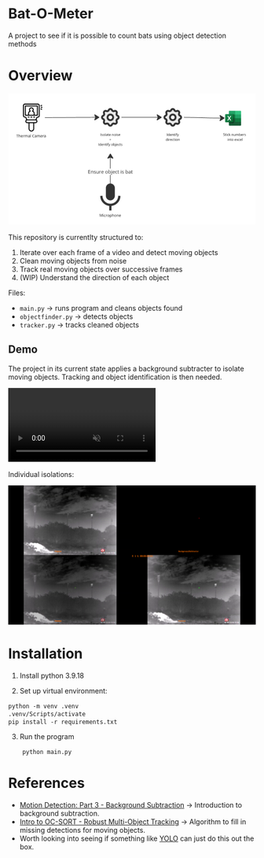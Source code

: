 # Bat-O-Meter

A project to see if it is possible to count bats using object detection methods

# Overview

![Overview](./assets/overview.png)

This repository is currentlty structured to:

1. Iterate over each frame of a video and detect moving objects
2. Clean moving objects from noise
3. Track real moving objects over successive frames
4. (WIP) Understand the direction of each object

Files:

- `main.py` → runs program and cleans objects found
- `objectfinder.py` → detects objects
- `tracker.py` → tracks cleaned objects

## Demo

The project in its current state applies a background subtracter to isolate moving objects. Tracking and object identification is then needed.

 <video src="./assets/demo.mp4" placeholder="./assets/demo.mp4" autoplay loop controls muted title="Demo Gif">
    Sorry, your browser doesn't support HTML 5 video.
   </video>

Individual isolations:

![Demo](./assets/demo.png)

# Installation

1. Install python 3.9.18

2. Set up virtual environment:

```shell
python -m venv .venv
.venv/Scripts/activate
pip install -r requirements.txt
```

3. Run the program

```shell
    python main.py
```

# References

- [Motion Detection: Part 3 - Background Subtraction](https://medium.com/@itberrios6/introduction-to-motion-detection-part-3-025271f66ef9) → Introduction to background subtraction.
- [Intro to OC-SORT - Robust Multi-Object Tracking](https://medium.com/@itberrios6/introduction-to-ocsort-c1ea1c6adfa2) → Algorithm to fill in missing detections for moving objects.
- Worth looking into seeing if something like [YOLO](https://docs.ultralytics.com/models/yolo11/) can just do this out the box.
